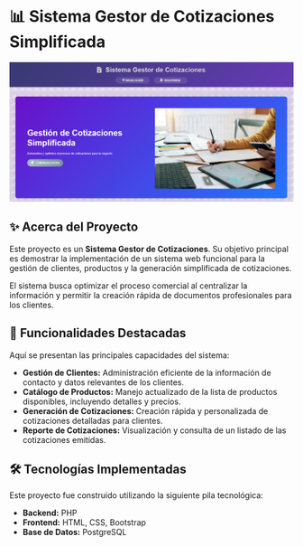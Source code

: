 # 📊 Sistema Gestor de Cotizaciones Simplificada

![Captura del Sistema](https://github.com/idk6w6/COTIZACIONES/blob/master/public/img/captura.png?raw=true)

## ✨ Acerca del Proyecto

Este proyecto es un **Sistema Gestor de Cotizaciones**. Su objetivo principal es demostrar la implementación de un sistema web funcional para la gestión de clientes, productos y la generación simplificada de cotizaciones.

El sistema busca optimizar el proceso comercial al centralizar la información y permitir la creación rápida de documentos profesionales para los clientes.

## 🚀 Funcionalidades Destacadas

Aquí se presentan las principales capacidades del sistema:

* **Gestión de Clientes:** Administración eficiente de la información de contacto y datos relevantes de los clientes.
* **Catálogo de Productos:** Manejo actualizado de la lista de productos disponibles, incluyendo detalles y precios.
* **Generación de Cotizaciones:** Creación rápida y personalizada de cotizaciones detalladas para clientes.
* **Reporte de Cotizaciones:** Visualización y consulta de un listado de las cotizaciones emitidas.

## 🛠️ Tecnologías Implementadas

Este proyecto fue construido utilizando la siguiente pila tecnológica:

* **Backend:** PHP
* **Frontend:** HTML, CSS, Bootstrap
* **Base de Datos:** PostgreSQL

